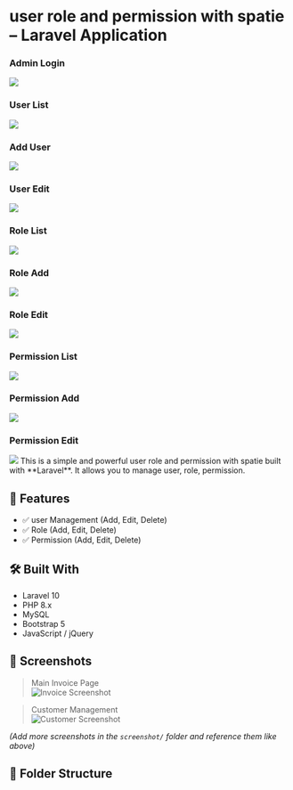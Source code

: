 # user role and permission with spatie  – Laravel Application

<h3>Admin Login</h3>

<img src='https://github.com/Amirsaifi786/User_Role_Permission_And_Authorization_In_Laravel10/blob/main/screenshot/adminlogin.png'>

<h3>User List</h3>

<img src='https://github.com/Amirsaifi786/User_Role_Permission_And_Authorization_In_Laravel10/blob/main/screenshot/userlist.png'>

<h3>Add User</h3>

<img src='https://github.com/Amirsaifi786/User_Role_Permission_And_Authorization_In_Laravel10/blob/main/screenshot/useradd.png'>

<h3>User Edit</h3>

<img src='https://github.com/Amirsaifi786/User_Role_Permission_And_Authorization_In_Laravel10/blob/main/screenshot/useredit.png'>

<h3>Role List</h3>

<img src='https://github.com/Amirsaifi786/User_Role_Permission_And_Authorization_In_Laravel10/blob/main/screenshot/rolelist.png'>

<h3>Role Add</h3>

<img src='https://github.com/Amirsaifi786/User_Role_Permission_And_Authorization_In_Laravel10/blob/main/screenshot/roleadd.png'>
<h3>Role Edit</h3>

<img src='https://github.com/Amirsaifi786/User_Role_Permission_And_Authorization_In_Laravel10/blob/main/screenshot/roleedit.png'>

<h3>Permission List</h3>

<img src='https://github.com/Amirsaifi786/User_Role_Permission_And_Authorization_In_Laravel10/blob/main/screenshot/permissionlist.png'>

<h3>Permission Add</h3>

<img src='https://github.com/Amirsaifi786/User_Role_Permission_And_Authorization_In_Laravel10/blob/main/screenshot/permissionadd.png'>
<h3>Permission Edit</h3>

<img src='https://github.com/Amirsaifi786/User_Role_Permission_And_Authorization_In_Laravel10/blob/main/screenshot/permissionedit.png'>
This is a simple and powerful user role and permission with spatie built with **Laravel**. It allows you to manage user, role, permission.

## 🚀 Features

- ✅ user Management (Add, Edit, Delete)
- ✅ Role (Add, Edit, Delete)
- ✅ Permission (Add, Edit, Delete)

## 🛠️ Built With

- Laravel 10
- PHP 8.x
- MySQL
- Bootstrap 5
- JavaScript / jQuery

## 📸 Screenshots

> Main Invoice Page  
![Invoice Screenshot](screenshot/image.jpg)

> Customer Management  
![Customer Screenshot](screenshot/customer.jpg)

*(Add more screenshots in the `screenshot/` folder and reference them like above)*

## 📂 Folder Structure

